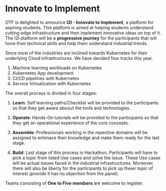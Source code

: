 
# Innovate to Implement



OTF is delighted to announce **I2I - Innovate to Implement**, a platform for aspiring students. This platform is aimed at helping students understand cutting edge infrastructure and then implement innovative ideas on top of it. The I2I platform will be a **progressive journey** for the participants that will hone their technical skills and help them understand industrial trends.

Since most of the industries are inclined towards Kubernetes for their underlying Cloud infrastructures. We have decided four tracks this year.

1. Machine learning workloads on Kubernetes
2. Kubernetes App development
3. CI/CD pipelines with Kubernetes
4. Service Virtualization with Kubernetes

The overall process is divided in four stages:

1. **Learn**: Self learning paths/Checklist will be provided to the participants so that they get aware aboout the tools and technologies.

2. **Operate**: Hands-On tutorials will be provided to the participants so that they get an operational experience of the core concepts.

3. **Assemble**: Professionals working in the repective domains will be assigned to enhinace their knowledge and make them ready for the last stage.

4. **Build**: Last stage of this process is Hackathon. Participants will have to pick a topic from listed Use cases and solve the issue. These Use cases will be actual issues faced in the industrial infrastructures. Moreover, there will also be liberty for the participants to pick up theier topic of interest (provide it has no objection from the panel).

Teams consisting of **One to Five members** are welcome to register.
